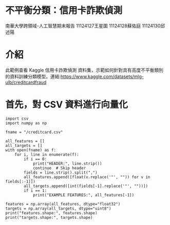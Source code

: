 # 不平衡分類：信用卡詐欺偵測
南華大學跨領域-人工智慧期末報告
11124127王星圍 11124128蘇佑庭 11124130邱述陽
# 介紹
此範例查看 Kaggle 信用卡詐欺偵測 資料集，示範如何針對具有高度不平衡類別的資料訓練分類模型。連結:https://www.kaggle.com/datasets/mlg-ulb/creditcardfraud
# 首先，對 CSV 資料進行向量化
```
import csv
import numpy as np
     
fname = "/creditcard.csv"
     
all_features = []
all_targets = []
with open(fname) as f:
    for i, line in enumerate(f):
        if i == 0:
            print("HEADER:", line.strip())
            continue  # Skip header
        fields = line.strip().split(",")
        all_features.append([float(v.replace('"', "")) for v in fields[:-1]])
        all_targets.append([int(fields[-1].replace('"', ""))])
        if i == 1:
            print("EXAMPLE FEATURES:", all_features[-1])

features = np.array(all_features, dtype="float32")
targets = np.array(all_targets, dtype="uint8")
print("features.shape:", features.shape)
print("targets.shape:", targets.shape)
```
